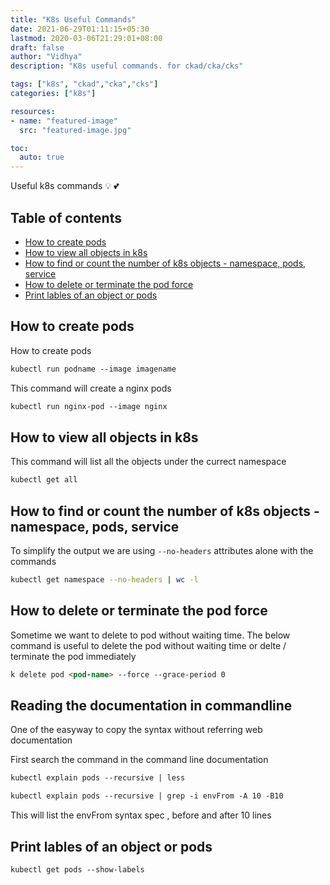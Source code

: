 ```yaml
---
title: "K8s Useful Commands"
date: 2021-06-29T01:11:15+05:30
lastmod: 2020-03-06T21:29:01+08:00
draft: false
author: "Vidhya"
description: "K8s useful commands. for ckad/cka/cks"

tags: ["k8s", "ckad","cka","cks"]
categories: ["k8s"]

resources:
- name: "featured-image"
  src: "featured-image.jpg"

toc:
  auto: true  
---
```

Useful k8s commands 💡 :two_hearts:

## Table of contents

- [How to create pods](#how-to-create-pods)
- [How to view all objects in k8s](#how-to-view-all-objects-in-k8s)
- [How to find or count the number of k8s objects - namespace, pods, service](#how-to-find-or-count-the-number-of-k8s-objects---namespace-pods-service)
- [How to delete or terminate the pod force](#how-to-delete-or-terminate-the-pod-force)
- [Print lables of an object or pods](#print-lables-of-an-object-or-pods)


## How to create pods

How to create pods

```md
kubectl run podname --image imagename

```
This command will create a nginx pods

```md
kubectl run nginx-pod --image nginx
```

## How to view all objects in k8s

This command will list all the objects under the currect namespace
```md
kubectl get all
```

## How to find or count the number of k8s objects - namespace, pods, service

To simplify the output we are using ```--no-headers``` attributes alone with the commands
```sh
kubectl get namespace --no-headers | wc -l
```

## How to delete or terminate the pod force

Sometime we want to delete to pod without waiting time. The below command is useful to delete the pod without waiting time or delte / terminate the pod immediately

```md
k delete pod <pod-name> --force --grace-period 0
```
## Reading the documentation in commandline

One of the easyway to copy the syntax without referring web documentation

First search the command in the command line documentation

```md
kubectl explain pods --recursive | less
```

```md
kubectl explain pods --recursive | grep -i envFrom -A 10 -B10
```
This will list the envFrom syntax spec , before and after 10 lines 


## Print lables of an object or pods

```md
kubectl get pods --show-labels
```



